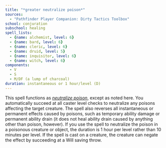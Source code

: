 ```yaml
---
title: "*greater neutralize poison*"
sources:
  - "Pathfinder Player Companion: Dirty Tactics Toolbox"
school: conjuration
subschool: healing
spell_lists:
  - {name: alchemist, level: 6}
  - {name: bard, level: 6}
  - {name: cleric, level: 6}
  - {name: druid, level: 5}
  - {name: inquisitor, level: 6}
  - {name: witch, level: 6}
components:
  - V
  - S
  - M/DF (a lump of charcoal)
duration: instantaneous or 1 hour/level (D)
---
```


This spell functions as [*neutralize poison*](/spells/neutralize-poison/), except as noted here. You automatically succeed at all caster level checks to neutralize any poisons affecting the target creature. The spell also reverses all instantaneous or permanent effects caused by poisons, such as temporary ability damage or permanent ability drain (it does not heal ability drain caused by anything other than poison, however). If you use the spell to neutralize the poison in a poisonous creature or object, the duration is 1 hour per level rather than 10 minutes per level. If the spell is cast on a creature, the creature can negate the effect by succeeding at a Will saving throw.

